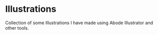 # Illustrations
Collection of some Illustrations I have made using Abode Illustrator and other tools.

